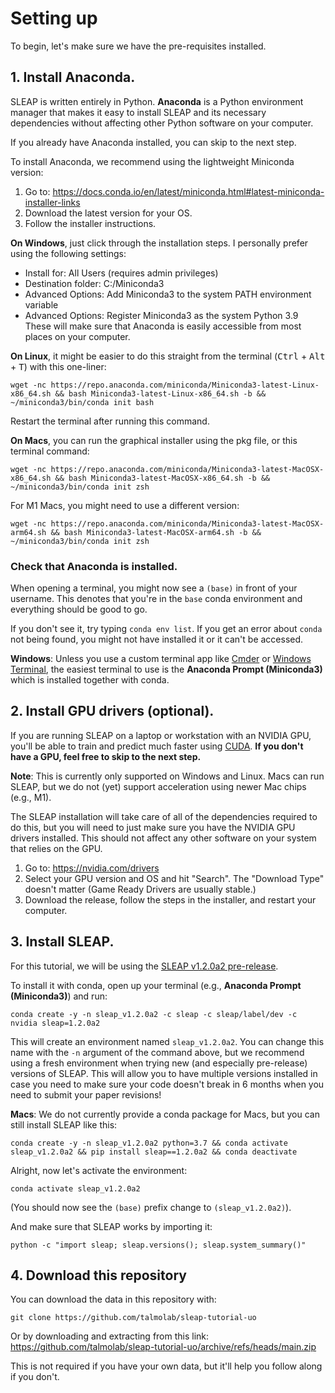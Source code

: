 # Setting up
To begin, let's make sure we have the pre-requisites installed.

## 1. Install Anaconda.

SLEAP is written entirely in Python. **Anaconda** is a Python environment manager that makes it easy to install SLEAP and its necessary dependencies without affecting other Python software on your computer.

If you already have Anaconda installed, you can skip to the next step.

To install Anaconda, we recommend using the lightweight Miniconda version:

1. Go to: https://docs.conda.io/en/latest/miniconda.html#latest-miniconda-installer-links
2. Download the latest version for your OS.
3. Follow the installer instructions.

**On Windows**, just click through the installation steps. I personally prefer using the following settings:
- Install for: All Users (requires admin privileges)
- Destination folder: C:/Miniconda3
- Advanced Options: Add Miniconda3 to the system PATH environment variable
- Advanced Options: Register Miniconda3 as the system Python 3.9
These will make sure that Anaconda is easily accessible from most places on your computer.

**On Linux**, it might be easier to do this straight from the terminal (<kbd>Ctrl</kbd> + <kbd>Alt</kbd> + <kbd>T</kbd>) with this one-liner:
```
wget -nc https://repo.anaconda.com/miniconda/Miniconda3-latest-Linux-x86_64.sh && bash Miniconda3-latest-Linux-x86_64.sh -b && ~/miniconda3/bin/conda init bash
```
Restart the terminal after running this command.

**On Macs**, you can run the graphical installer using the pkg file, or this terminal command:
```
wget -nc https://repo.anaconda.com/miniconda/Miniconda3-latest-MacOSX-x86_64.sh && bash Miniconda3-latest-MacOSX-x86_64.sh -b && ~/miniconda3/bin/conda init zsh
```
For M1 Macs, you might need to use a different version:
```
wget -nc https://repo.anaconda.com/miniconda/Miniconda3-latest-MacOSX-arm64.sh && bash Miniconda3-latest-MacOSX-arm64.sh -b && ~/miniconda3/bin/conda init zsh
```

### Check that Anaconda is installed.

When opening a terminal, you might now see a `(base)` in front of your username. This denotes that you're in the `base` conda environment and everything should be good to go.

If you don't see it, try typing `conda env list`. If you get an error about `conda` not being found, you might not have installed it or it can't be accessed.

**Windows**: Unless you use a custom terminal app like [Cmder](https://cmder.net) or [Windows Terminal](https://www.microsoft.com/en-us/p/windows-terminal/9n0dx20hk701), the easiest terminal to use is the **Anaconda Prompt (Miniconda3)** which is installed together with conda.

## 2. Install GPU drivers (optional).
If you are running SLEAP on a laptop or workstation with an NVIDIA GPU, you'll be able to train and predict much faster using [CUDA](https://developer.nvidia.com/cuda-toolkit). **If you don't have a GPU, feel free to skip to the next step.**

**Note**: This is currently only supported on Windows and Linux. Macs can run SLEAP, but we do not (yet) support acceleration using newer Mac chips (e.g., M1).

The SLEAP installation will take care of all of the dependencies required to do this, but you will need to just make sure you have the NVIDIA GPU drivers installed. This should not affect any other software on your system that relies on the GPU.

1. Go to: https://nvidia.com/drivers
2. Select your GPU version and OS and hit "Search". The "Download Type" doesn't matter (Game Ready Drivers are usually stable.)
3. Download the release, follow the steps in the installer, and restart your computer.

## 3. Install SLEAP.

For this tutorial, we will be using the [SLEAP v1.2.0a2 pre-release](https://github.com/murthylab/sleap/releases/tag/v1.2.0a2).

To install it with conda, open up your terminal (e.g., **Anaconda Prompt (Miniconda3)**) and run:
```
conda create -y -n sleap_v1.2.0a2 -c sleap -c sleap/label/dev -c nvidia sleap=1.2.0a2
```
This will create an environment named `sleap_v1.2.0a2`. You can change this name with the `-n` argument of the command above, but we recommend using a fresh environment when trying new (and especially pre-release) versions of SLEAP. This will allow you to have multiple versions installed in case you need to make sure your code doesn't break in 6 months when you need to submit your paper revisions!

**Macs**: We do not currently provide a conda package for Macs, but you can still install SLEAP like this:
```
conda create -y -n sleap_v1.2.0a2 python=3.7 && conda activate sleap_v1.2.0a2 && pip install sleap==1.2.0a2 && conda deactivate
```

Alright, now let's activate the environment:
```
conda activate sleap_v1.2.0a2
```
(You should now see the `(base)` prefix change to `(sleap_v1.2.0a2)`).

And make sure that SLEAP works by importing it:
```
python -c "import sleap; sleap.versions(); sleap.system_summary()"
```

## 4. Download this repository

You can download the data in this repository with:
```
git clone https://github.com/talmolab/sleap-tutorial-uo
```

Or by downloading and extracting from this link: https://github.com/talmolab/sleap-tutorial-uo/archive/refs/heads/main.zip

This is not required if you have your own data, but it'll help you follow along if you don't.